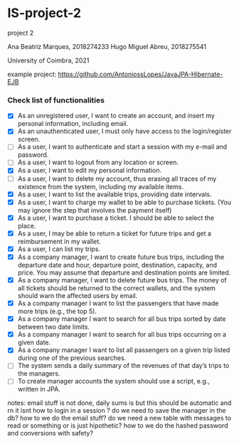 # IS-project-2

project 2

Ana Beatriz Marques, 2018274233 Hugo Miguel Abreu, 2018275541

University of Coimbra, 2021

example project: https://github.com/AntoniossLopes/JavaJPA-Hibernate-EJB

### Check list of functionalities

- [x] As an unregistered user, I want to create an account, and insert my personal
information, including email.
- [x] As an unauthenticated user, I must only have access to the login/register screen.
- [ ] As a user, I want to authenticate and start a session with my e-mail and password.
- [ ] As a user, I want to logout from any location or screen.
- [x] As a user, I want to edit my personal information.
- [ ] As a user, I want to delete my account, thus erasing all traces of my existence from
the system, including my available items.
- [x] As a user, I want to list the available trips, providing date intervals.
- [x] As a user, I want to charge my wallet to be able to purchase tickets. (You may
ignore the step that involves the payment itself)
- [x]  As a user, I want to purchase a ticket. I should be able to select the place.
- [x]  As a user, I may be able to return a ticket for future trips and get a reimbursement
in my wallet.
- [x] As a user, I can list my trips.
- [x] As a company manager, I want to create future bus trips, including the departure
date and hour, departure point, destination, capacity, and price. You may assume
that departure and destination points are limited.
- [x] As a company manager, I want to delete future bus trips. The money of all tickets
should be returned to the correct wallets, and the system should warn the
affected users by email.
- [x] As a company manager I want to list the passengers that have made more trips
(e.g., the top 5).
- [x] As a company manager I want to search for all bus trips sorted by date between
two date limits.
- [x] As a company manager I want to search for all bus trips occurring on a given date.
- [x] As a company manager I want to list all passengers on a given trip listed during
one of the previous searches.
- [ ] The system sends a daily summary of the revenues of that day’s trips to the
managers.
- [ ] To create manager accounts the system should use a script, e.g., written in JPA.
 
notes: email stuff is not done, daily sums is but this should be automatic and rn it isnt
how to login in a session ?
do we need to save the manager in the db?
how to we do the email stuff? do we need a new table with messages to read or something or is just hipothetic?
how to we do the hashed password and conversions with safety?

